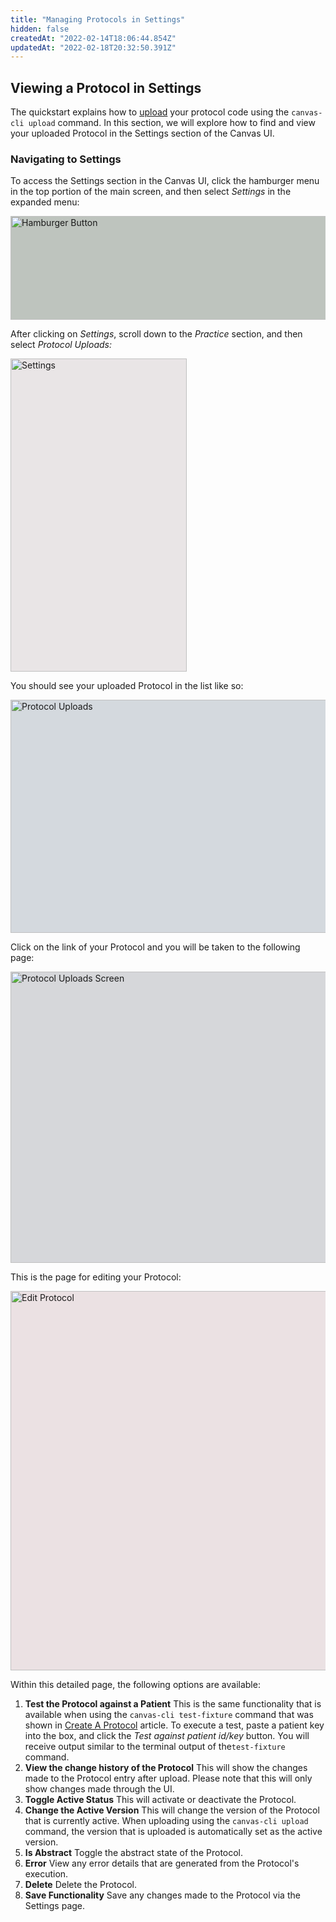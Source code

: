 ```yaml
---
title: "Managing Protocols in Settings"
hidden: false
createdAt: "2022-02-14T18:06:44.854Z"
updatedAt: "2022-02-18T20:32:50.391Z"
---
```

## Viewing a Protocol in Settings

The quickstart explains how to [upload](/sdk/sdk-quickstart/#creating-a-protocol) your protocol code using the `canvas-cli upload` command. In this section, we will explore how to find and view your uploaded Protocol in the Settings section of the Canvas UI.

### Navigating to Settings

To access the Settings section in the Canvas UI, click the hamburger menu in the top portion of the main screen, and then select _Settings_ in the expanded menu:
<!-- Image 1 -->
<div>
    <img src="https://files.readme.io/db5cc8d-e074881-readme-quickstart-02-hamburger_button.png" alt="Hamburger Button" width="520" height="166" style="background-color: #bec4be;">
</div>
<p>After clicking on <em>Settings</em>, scroll down to the <em>Practice</em> section, and then select <em>Protocol Uploads:</em></p>

<!-- Image 2 -->
<div>
    <img src="https://files.readme.io/ed48d7c-1de1f56-readme-quickstart-03-settings.png" alt="Settings" width="282" height="501" style="background-color: #e9e5e6;">
</div>
<p>You should see your uploaded Protocol in the list like so:</p>

<!-- Image 3 -->
<div>
    <img src="https://files.readme.io/c572353-49844bc-readme-quickstart-05-protocol_uploads.png" alt="Protocol Uploads" width="688" height="373" style="background-color: #d4d9de;">
</div>
<p>Click on the link of your Protocol and you will be taken to the following page:</p>

<!-- Image 4 -->
<div>
    <img src="https://files.readme.io/ef43d5f-94069ac-readme-quickstart-06-protocol_uploads_screen.png" alt="Protocol Uploads Screen" width="1004" height="466" style="background-color: #d6d7da;">
</div>
<p>This is the page for editing your Protocol:</p>

<!-- Image 5 -->
<div>
    <img src="https://files.readme.io/aecf2ac-e04fd23-readme-quickstart-07-edit_protocol.png" alt="Edit Protocol" width="764" height="607" style="background-color: #ebe1e3;">
</div>

Within this detailed page, the following options are available:

1. __Test the Protocol against a Patient__ This is the same functionality that is available when using the `canvas-cli test-fixture` command that was shown in [Create A Protocol](https://docs.canvasmedical.com/docs/create-a-protocol-se-81-unpublished#testing-your-protocol-against-patient-data) article. To execute a test, paste a patient key into the box, and click the _Test against patient id/key_ button. You will receive output similar to the terminal output of the`test-fixture` command. 
2. __View the change history of the Protocol__ This will show the changes made to the Protocol entry after upload. Please note that this will only show changes made through the UI.
3. __Toggle Active Status__ This will activate or deactivate the Protocol.
4. __Change the Active Version__ This will change the version of the Protocol that is currently active. When uploading using the `canvas-cli upload` command, the version that is uploaded is automatically set as the active version.
5. __Is Abstract__ Toggle the abstract state of the Protocol.
6. __Error__ View any error details that are generated from the Protocol's execution.
7. __Delete__ Delete the Protocol.
8. __Save Functionality__ Save any changes made to the Protocol via the Settings page.